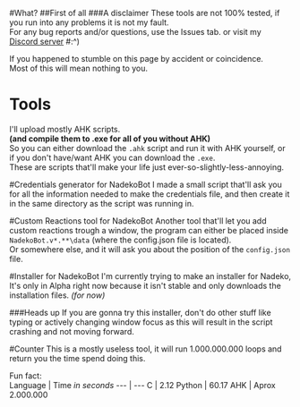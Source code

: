 #What?
##First of all
###A disclaimer
These tools are not 100% tested, if you run into any problems it is not my fault.  
For any bug reports and/or questions, use the Issues tab. or visit my [Discord server](https://discord.gg/sbZgha2)
#:^)

If you happened to stumble on this page by accident or coincidence.  
Most of this will mean nothing to you.

# Tools
I'll upload mostly AHK scripts.  
**(and compile them to .exe for all of you without AHK)**  
So you can either download the `.ahk` script and run it with AHK yourself, or if you don't have/want AHK you can download the `.exe`.  
These are scripts that'll make your life just ever-so-slightly-less-annoying.

#Credentials generator for NadekoBot
I made a small script that'll ask you for all the information needed to make the credentials file, and then create it in the same directory as the script was running in.

#Custom Reactions tool for NadekoBot
Another tool that'll let you add custom reactions trough a window, the program can either be placed inside `NadekoBot.v*.**\data` (where the config.json file is located).  
Or somewhere else, and it will ask you about the position of the `config.json` file.

#Installer for NadekoBot
I'm currently trying to make an installer for Nadeko, It's only in Alpha right now because it isn't stable and only downloads the installation files. *(for now)*

###Heads up
If you are gonna try this installer, don't do other stuff like typing or actively changing window focus as this will result in the script crashing and not moving forward.

#Counter
This is a mostly useless tool, it will run 1.000.000.000 loops and return you the time spend doing this.

Fun fact:  
Language | Time *in seconds*
--- | ---
C | 2.12
Python | 60.17
AHK | Aprox 2.000.000